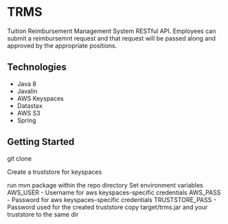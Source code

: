 # TRMS
Tuition Reimbursement Management System RESTful API. Employees can submit a reimbursemnt request and that request will be passed along and approved by the appropriate positions.

## Technologies
- Java 8
- Javalin
- AWS Keyspaces
- Datastax
- AWS S3
- Spring

## Getting Started
git clone

Create a truststore for keyspaces

run mvn package within the repo directory 
Set environment variables 
AWS_USER - Username for aws keyspaces-specific credentials
AWS_PASS - Password for aws keyspaces-specific credentials
TRUSTSTORE_PASS - Password used for the created truststore
copy target/trms.jar and your truststore to the same dir
